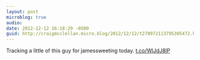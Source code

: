```yaml
---
layout: post
microblog: true
audio: 
date: 2012-12-12 16:18:29 -0500
guid: http://craigmcclellan.micro.blog/2012/12/12/t278972113795305472.html
---
```

Tracking a little of this guy for jamessweeting today. [t.co/WlJdJ8lP](http://t.co/WlJdJ8lP)
